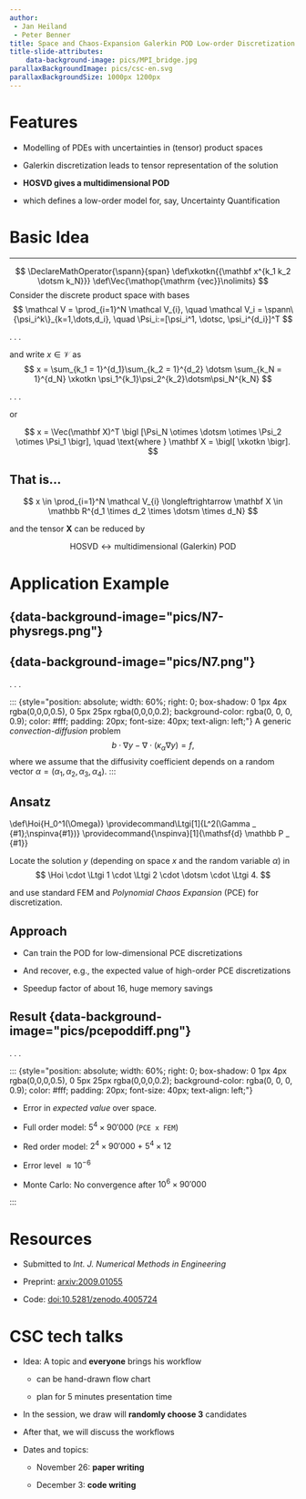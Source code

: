 ```yaml
---
author: 
 - Jan Heiland 
 - Peter Benner
title: Space and Chaos-Expansion Galerkin POD Low-order Discretization of PDEs for Uncertainty Quantification 
title-slide-attributes:
    data-background-image: pics/MPI_bridge.jpg
parallaxBackgroundImage: pics/csc-en.svg
parallaxBackgroundSize: 1000px 1200px
---
```


# Features

 * Modelling of PDEs with uncertainties in (tensor) product spaces 

 * Galerkin discretization leads to tensor representation of the solution

 * **HOSVD gives a multidimensional POD**

 * which defines a low-order model for, say, Uncertainty Quantification

# Basic Idea

---
$$
\DeclareMathOperator{\spann}{span}
\def\xkotkn{{\mathbf x^{k_1 k_2 \dotsm k_N}}}
\def\Vec{\mathop{\mathrm {vec}}\nolimits}
$$
Consider the discrete product space with bases
$$
    \mathcal V = \prod_{i=1}^N \mathcal V_{i}, \quad
    \mathcal V_i = \spann\{\psi_i^k\}_{k=1,\dots,d_i}, \quad
    \Psi_i:=[\psi_i^1, \dotsc, \psi_i^{d_i}]^T
$$

. . .

and write $x\in \mathcal V$ as
$$
    x = \sum_{k_1 = 1}^{d_1}\sum_{k_2 = 1}^{d_2} \dotsm \sum_{k_N = 1}^{d_N} \xkotkn \psi_1^{k_1}\psi_2^{k_2}\dotsm\psi_N^{k_N}
$$


. . .

or

$$
    x = \Vec(\mathbf X)^T \bigl [\Psi_N \otimes \dotsm \otimes \Psi_2 \otimes \Psi_1 \bigr], \quad \text{where }
    \mathbf X = \bigl[ \xkotkn  \bigr].
$$

## That is...

$$
    x \in \prod_{i=1}^N \mathcal V_{i} \longleftrightarrow \mathbf X \in \mathbb R^{d_1 \times d_2 \times \dotsm \times d_N}
$$

and the tensor $\mathbf X$ can be reduced by 

$$
\text{HOSVD} \longleftrightarrow \text{multidimensional (Galerkin) POD}
$$

# Application Example

## {data-background-image="pics/N7-physregs.png"}

## {data-background-image="pics/N7.png"}

. . .

::: {style="position: absolute; width: 60%; right: 0; box-shadow: 0 1px 4px rgba(0,0,0,0.5), 0 5px 25px rgba(0,0,0,0.2); background-color: rgba(0, 0, 0, 0.9); color: #fff; padding: 20px; font-size: 40px; text-align: left;"}
A generic *convection-diffusion* problem
$$
    b\cdot \nabla y- \nabla\cdot ( \kappa_\alpha \nabla y) = f,
$$
where we assume that the diffusivity coefficient depends on a random vector $\alpha=(\alpha_1, \alpha_2, \alpha_3, \alpha_4)$.
:::

## Ansatz

\def\Hoi{H_0^1(\Omega)}
\providecommand\Ltgi[1]{L^2(\Gamma _ {#1};\nspinva{#1})}
\providecommand{\nspinva}[1]{\mathsf{d} \mathbb P _ {#1}}

Locate the solution $y$ (depending on space $x$ and the random variable
$\alpha$) in
$$
    \Hoi \cdot \Ltgi 1 \cdot \Ltgi 2 \cdot \dotsm \cdot \Ltgi 4.
$$

and use standard FEM and *Polynomial Chaos Expansion* (PCE) for discretization.

## Approach

 * Can train the POD for low-dimensional PCE discretizations

 * And recover, e.g., the expected value of high-order PCE discretizations

 * Speedup factor of about $16$, huge memory savings

## Result {data-background-image="pics/pcepoddiff.png"}

. . .

::: {style="position: absolute; width: 60%; right: 0; box-shadow: 0 1px 4px rgba(0,0,0,0.5), 0 5px 25px rgba(0,0,0,0.2); background-color: rgba(0, 0, 0, 0.9); color: #fff; padding: 20px; font-size: 40px; text-align: left;"}

 * Error in *expected value* over space.

 * Full order model: $5^4 \times 90'000$ (`PCE x FEM`)

 * Red order model: $2^4 \times 90'000$ + $5^4 \times 12$

 * Error level $\approx 10^{-6}$

 * Monte Carlo: No convergence after $10^6 \times 90'000$

:::

# Resources

* Submitted to *Int. J. Numerical Methods in Engineering*

* Preprint: [arxiv:2009.01055](https://arxiv.org/abs/2009.01055)

* Code: [doi:10.5281/zenodo.4005724](https://doi.org/10.5281/zenodo.4005724)

# CSC tech talks

* Idea: A topic and **everyone** brings his workflow

  * can be hand-drawn flow chart

  * plan for 5 minutes presentation time

* In the session, we draw will **randomly choose 3** candidates

* After that, we will discuss the workflows

* Dates and topics:

  * November 26: **paper writing**

  * December 3: **code writing**
